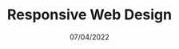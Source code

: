 ---
title: Responsive Web Design
subTitle: freeCodeCamp
date: '07/04/2022'
link: https://www.freecodecamp.org/certification/Nelson_Rojas_Dev/responsive-web-design
---